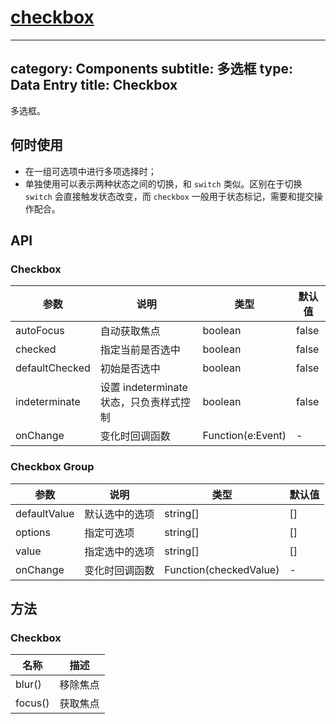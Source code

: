 # [checkbox](http://naotu.baidu.com/file/4ceba82932e98300202dddd6d2937658?token=685174a78538345e)

---
category: Components
subtitle: 多选框
type: Data Entry
title: Checkbox
---

多选框。

## 何时使用

- 在一组可选项中进行多项选择时；
- 单独使用可以表示两种状态之间的切换，和 `switch` 类似。区别在于切换 `switch` 会直接触发状态改变，而 `checkbox` 一般用于状态标记，需要和提交操作配合。

## API

### Checkbox

| 参数 | 说明 | 类型 | 默认值 |
| --- | --- | --- | --- |
| autoFocus | 自动获取焦点 | boolean | false |
| checked | 指定当前是否选中 | boolean | false |
| defaultChecked | 初始是否选中 | boolean | false |
| indeterminate | 设置 indeterminate 状态，只负责样式控制 | boolean | false |
| onChange | 变化时回调函数 | Function(e:Event) | - |

### Checkbox Group

| 参数 | 说明 | 类型 | 默认值 |
| --- | --- | --- | --- |
| defaultValue | 默认选中的选项 | string\[] | \[] |
| options | 指定可选项 | string\[] | \[] |
| value | 指定选中的选项 | string\[] | \[] |
| onChange | 变化时回调函数 | Function(checkedValue) | - |

## 方法

### Checkbox

| 名称 | 描述 |
| --- | --- |
| blur() | 移除焦点 |
| focus() | 获取焦点 |
